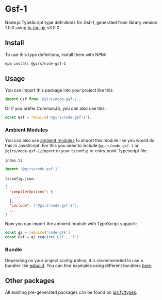
# Gsf-1

Node.js TypeScript type definitions for Gsf-1, generated from library version 1.0.0 using [ts-for-gir](https://github.com/gjsify/ts-for-gir) v3.0.0.


## Install

To use this type definitions, install them with NPM:
```bash
npm install @girs/node-gsf-1
```

## Usage

You can import this package into your project like this:
```ts
import Gsf from '@girs/node-gsf-1';
```

Or if you prefer CommonJS, you can also use this:
```ts
const Gsf = require('@girs/node-gsf-1');
```

### Ambient Modules

You can also use [ambient modules](https://github.com/gjsify/ts-for-gir/tree/main/packages/cli#ambient-modules) to import this module like you would do this in JavaScript.
For this you need to include `@girs/node-gsf-1` or `@girs/node-gsf-1/import` in your `tsconfig` or entry point Typescript file:

`index.ts`:
```ts
import '@girs/node-gsf-1'
```

`tsconfig.json`:
```json
{
  "compilerOptions": {
    ...
  },
  "include": ["@girs/node-gsf-1"],
  ...
}
```

Now you can import the ambient module with TypeScript support: 

```ts
const gi = require('node-gtk')
const Gsf = gi.require('Gsf', '1')
```


### Bundle

Depending on your project configuration, it is recommended to use a bundler like [esbuild](https://esbuild.github.io/). You can find examples using different bundlers [here](https://github.com/gjsify/ts-for-gir/tree/main/examples).

## Other packages

All existing pre-generated packages can be found on [gjsify/types](https://github.com/gjsify/types).

